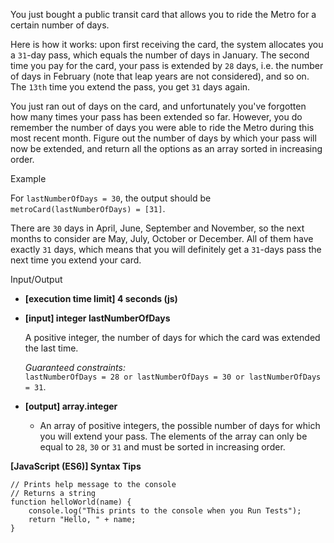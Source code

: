You just bought a public transit card that allows you to ride the Metro for a certain
number of days.

Here is how it works: upon first receiving the card, the system allocates you a `31`\-day
pass, which equals the number of days in January. The second time you pay for the card,
your pass is extended by `28` days, i.e. the number of days in February (note that leap
years are not considered), and so on. The `13th` time you extend the pass, you get `31`
days again.

You just ran out of days on the card, and unfortunately you've forgotten how many times
your pass has been extended so far. However, you do remember the number of days you were
able to ride the Metro during this most recent month. Figure out the number of days by
which your pass will now be extended, and return all the options as an array sorted in
increasing order.

Example

For `lastNumberOfDays = 30`, the output should be  
`metroCard(lastNumberOfDays) = [31]`.

There are `30` days in April, June, September and November, so the next months to consider
are May, July, October or December. All of them have exactly `31` days, which means that
you will definitely get a `31`\-days pass the next time you extend your card.

Input/Output

- **\[execution time limit\] 4 seconds (js)**

- **\[input\] integer lastNumberOfDays**

  A positive integer, the number of days for which the card was extended the last time.

  _Guaranteed constraints:_  
  `lastNumberOfDays = 28 or lastNumberOfDays = 30 or lastNumberOfDays = 31`.

- **\[output\] array.integer**

  - An array of positive integers, the possible number of days for which you will extend
    your pass. The elements of the array can only be equal to `28`, `30` or `31` and must
    be sorted in increasing order.

**\[JavaScript (ES6)\] Syntax Tips**

    // Prints help message to the console
    // Returns a string
    function helloWorld(name) {
        console.log("This prints to the console when you Run Tests");
        return "Hello, " + name;
    }
